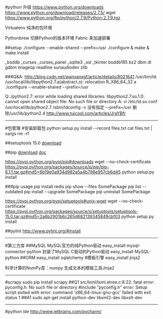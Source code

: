 #python 升级
https://www.python.org/downloads
https://www.python.org/download/releases/2.7.5/
wget https://www.python.org/ftp/python/2.7.9/Python-2.7.9.tgz



Virtualenv
纯净的包环境

Pythonbrew 
切换Python的版本环境
Fabric 来加速部署

##setup
./configure  --enable-shared --prefix=/usr 
./configure & make & make install

_bsddb             _curses            _curses_panel
_sqlite3           _ssl               _tkinter
bsddb185           bz2                dbm
dl                 gdbm               imageop
readline           sunaudiodev        zlib

###Q&A:
http://blog.csdn.net/wanyanxgf/article/details/8021641
/usr/bin/ld: /usr/local/lib/libpython2.7.a(abstract.o): relocation R_X86_64_32 a
./configure  --enable-shared --prefix=/usr 

Q:./python2.7: error while loading shared libraries: libpython2.7.so.1.0: cannot open shared object file: No such file or directory
A:
vi /etc/ld.so.conf 
/usr/local/lib/python2.7
/sbin/ldconfig -v
没有指定 --prefix=/usr 
删除/usr/lib/python2.4
http://www.tuicool.com/articles/JraYBfr

----
#包管理
#安装卸载包
python setup.py install --record files.txt
cat files.txt | xargs rm -rf 

##setuptools 15.0
[download](https://pypi.python.org/pypi/setuptools#windows-simplified)

##pip
[download](https://pypi.python.org/pypi/pip)
[doc](https://pip.pypa.io/en/stable/installing/)

https://pypi.python.org/pypi/pip#downloads
wget --no-check-certificate https://pypi.python.org/packages/source/p/pip/pip-6.1.1.tar.gz#md5=6b19e0a934d982a5a4b798e957cb6d45
python setup.py install

###pip usage
pip install redis
pip show --files SomePackage
pip list --outdated
pip install --upgrade SomePackage
pip uninstall SomePackage

https://pypi.python.org/pypi/setuptools#unix-wget
wget --no-check-certificate https://pypi.python.org/packages/source/s/setuptools/setuptools-15.0.tar.gz#md5=2a6b2901b6c265d682139345849cbf03
python setup.py install

##pylint
http://www.pylint.org/#install

---
#第三方库
##MySQL
MySQL官方的纯Python驱动
easy_install mysql-connector-python
封装了MySQL C驱动的Python驱动
easy_install MySQL-python
##ORM
easy_install sqlalchemy
#模板引擎
easy_install jinja2



科学计算的NumPy库：numpy
生成文本的模板工具Jinja2

---
#scrapy
sudo pip install scrapy
##Q1
src/lxml/lxml.etree.c:8:22: fatal error: pyconfig.h: No such file or directory
     #include "pyconfig.h"
error: Setup script exited with error: command 'x86_64-linux-gnu-gcc' failed with exit status 1
##A1
sudo apt-get install python-dev libxml2-dev libxslt-dev


---
#python ide 
http://www.jetbrains.com/pycharm/






